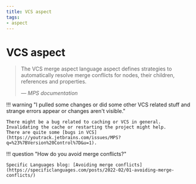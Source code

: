 ```yaml
---
title: VCS aspect
tags:
- aspect
---
```


# VCS aspect

> The VCS merge aspect language aspect defines strategies to automatically resolve merge conflicts for nodes, their children, references and properties.
>
> — <cite>MPS documentation</cite>

!!! warning "I pulled some changes or did some other VCS related stuff and strange errors appear or changes aren't visible."

    There might be a bug related to caching or VCS in general. Invalidating the cache or restarting the project might help.
    There are quite some [bugs in VCS](https://youtrack.jetbrains.com/issues/MPS?q=%23%7BVersion%20Control%7D&u=1).

!!! question "How do you avoid merge conflicts?"
    
    Specific Languages blog: [Avoiding merge conflicts](https://specificlanguages.com/posts/2022-02/01-avoiding-merge-conflicts/)